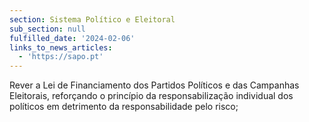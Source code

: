 ```yaml
---
section: Sistema Político e Eleitoral
sub_section: null
fulfilled_date: '2024-02-06'
links_to_news_articles:
  - 'https://sapo.pt'
---
```


Rever a Lei de Financiamento dos Partidos Políticos e das Campanhas Eleitorais, reforçando o princípio da responsabilização individual dos políticos em detrimento da responsabilidade pelo risco;
